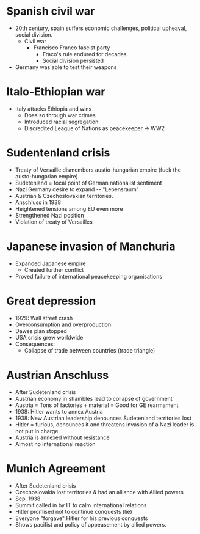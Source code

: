 # Spanish civil war

- 20th century, spain suffers economic challenges, political upheaval, social division.
  - Civil war
    - Francisco Franco fascist party
      - Fraco's rule endured for decades
      - Social division persisted
- Germany was able to test their weapons

# Italo-Ethiopian war

- Italy attacks Ethiopia and wins
  - Does so through war crimes
  - Introduced racial segregation
  - Discredited League of Nations as peacekeeper -> WW2

# Sudentenland crisis

- Treaty of Versaille dismembers austio-hungarian empire (fuck the austo-hungarian empire)
- Sudetenland = focal point of German nationalist sentiment
- Nazi Germany desire to expand -- "Lebensraum"
- Austrian & Czechoslovakian territories.
- Anschluss in 1938
- Heightened tensions among EU even more
- Strengthened Nazi position
- Violation of treaty of Versailles

# Japanese invasion of Manchuria

- Expanded Japanese empire
  - Created further conflict
- Proved failure of international peacekeeping organisations

# Great depression

- 1929: Wall street crash
- Overconsumption and overproduction
- Dawes plan stopped
- USA crisis grew worldwide
- Consequences:
  - Collapse of trade between countries (trade triangle)

# Austrian Anschluss

- After Sudetenland crisis
- Austrian economy in shambles lead to collapse of government
- Austria = Tons of factories + material = Good for GE rearmament
- 1938: Hitler wants to annex Austria
- 1938: New Austrian leadership  denounces Sudetenland territories lost
- Hitler = furious, denounces it and threatens invasion of a Nazi leader is not put in charge
- Austria is annexed without resistance
- Almost no international reaction

# Munich Agreement

- After Sudetenland crisis
- Czechoslovakia lost territories & had an alliance with Allied powers
- Sep. 1938
- Summit called in by IT to calm international relations
- Hitler promised not to continue conquests (lie)
- Everyone "forgave" Hitler for his previous conquests
- Shows pacifist and policy of appeasement by allied powers.
